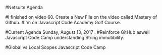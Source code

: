 #Netsuite Agenda

#I finished on video 60. Create a New File on the video called Mastery of Github.
#I'm on Javascript Code Academy Golf Course.

#Current Agenda Sunday, August 13, 2017 . 
#Reinforce GitHub aswell Javascript Code Camp understanding String immutibility.

#Global vs Local Scopes Javascript Code Camp